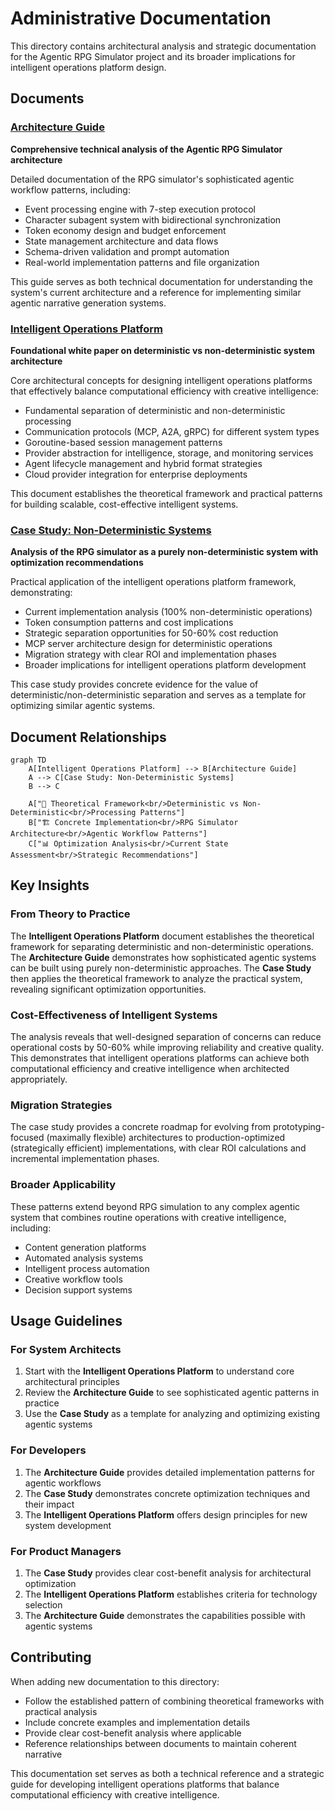 # Administrative Documentation

This directory contains architectural analysis and strategic documentation for the Agentic RPG Simulator project and its broader implications for intelligent operations platform design.

## Documents

### [Architecture Guide](./architecture.md)
**Comprehensive technical analysis of the Agentic RPG Simulator architecture**

Detailed documentation of the RPG simulator's sophisticated agentic workflow patterns, including:
- Event processing engine with 7-step execution protocol
- Character subagent system with bidirectional synchronization
- Token economy design and budget enforcement
- State management architecture and data flows
- Schema-driven validation and prompt automation
- Real-world implementation patterns and file organization

This guide serves as both technical documentation for understanding the system's current architecture and a reference for implementing similar agentic narrative generation systems.

### [Intelligent Operations Platform](./intelligent-operations-platform.md)
**Foundational white paper on deterministic vs non-deterministic system architecture**

Core architectural concepts for designing intelligent operations platforms that effectively balance computational efficiency with creative intelligence:
- Fundamental separation of deterministic and non-deterministic processing
- Communication protocols (MCP, A2A, gRPC) for different system types
- Goroutine-based session management patterns
- Provider abstraction for intelligence, storage, and monitoring services
- Agent lifecycle management and hybrid format strategies
- Cloud provider integration for enterprise deployments

This document establishes the theoretical framework and practical patterns for building scalable, cost-effective intelligent systems.

### [Case Study: Non-Deterministic Systems](./case-study_non-deterministic-systems.md)
**Analysis of the RPG simulator as a purely non-deterministic system with optimization recommendations**

Practical application of the intelligent operations platform framework, demonstrating:
- Current implementation analysis (100% non-deterministic operations)
- Token consumption patterns and cost implications
- Strategic separation opportunities for 50-60% cost reduction
- MCP server architecture design for deterministic operations
- Migration strategy with clear ROI and implementation phases
- Broader implications for intelligent operations platform development

This case study provides concrete evidence for the value of deterministic/non-deterministic separation and serves as a template for optimizing similar agentic systems.

## Document Relationships

```mermaid
graph TD
    A[Intelligent Operations Platform] --> B[Architecture Guide]
    A --> C[Case Study: Non-Deterministic Systems]
    B --> C
    
    A["🎯 Theoretical Framework<br/>Deterministic vs Non-Deterministic<br/>Processing Patterns"]
    B["🏗️ Concrete Implementation<br/>RPG Simulator Architecture<br/>Agentic Workflow Patterns"]
    C["📊 Optimization Analysis<br/>Current State Assessment<br/>Strategic Recommendations"]
```

## Key Insights

### From Theory to Practice
The **Intelligent Operations Platform** document establishes the theoretical framework for separating deterministic and non-deterministic operations. The **Architecture Guide** demonstrates how sophisticated agentic systems can be built using purely non-deterministic approaches. The **Case Study** then applies the theoretical framework to analyze the practical system, revealing significant optimization opportunities.

### Cost-Effectiveness of Intelligent Systems
The analysis reveals that well-designed separation of concerns can reduce operational costs by 50-60% while improving reliability and creative quality. This demonstrates that intelligent operations platforms can achieve both computational efficiency and creative intelligence when architected appropriately.

### Migration Strategies
The case study provides a concrete roadmap for evolving from prototyping-focused (maximally flexible) architectures to production-optimized (strategically efficient) implementations, with clear ROI calculations and incremental implementation phases.

### Broader Applicability
These patterns extend beyond RPG simulation to any complex agentic system that combines routine operations with creative intelligence, including:
- Content generation platforms
- Automated analysis systems
- Intelligent process automation
- Creative workflow tools
- Decision support systems

## Usage Guidelines

### For System Architects
1. Start with the **Intelligent Operations Platform** to understand core architectural principles
2. Review the **Architecture Guide** to see sophisticated agentic patterns in practice
3. Use the **Case Study** as a template for analyzing and optimizing existing agentic systems

### For Developers
1. The **Architecture Guide** provides detailed implementation patterns for agentic workflows
2. The **Case Study** demonstrates concrete optimization techniques and their impact
3. The **Intelligent Operations Platform** offers design principles for new system development

### For Product Managers
1. The **Case Study** provides clear cost-benefit analysis for architectural optimization
2. The **Intelligent Operations Platform** establishes criteria for technology selection
3. The **Architecture Guide** demonstrates the capabilities possible with agentic systems

## Contributing

When adding new documentation to this directory:
- Follow the established pattern of combining theoretical frameworks with practical analysis
- Include concrete examples and implementation details
- Provide clear cost-benefit analysis where applicable
- Reference relationships between documents to maintain coherent narrative

This documentation set serves as both a technical reference and a strategic guide for developing intelligent operations platforms that balance computational efficiency with creative intelligence.